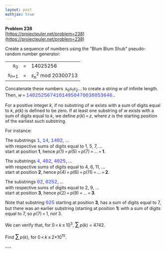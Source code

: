 ```yaml
---
layout: post
mathjax: true
---
```

**Problem 238**  
[https://projecteuler.net/problem=238](https://projecteuler.net/problem=238)

<p>Create a sequence of numbers using the "Blum Blum Shub" pseudo-random number generator:</p>

<center><table class="p238"><tr><td style="text-align:right;"><var>s</var><sub>0</sub></td>
    <td>=</td>
    <td>14025256</td>
  </tr><tr><td><var>s</var><sub><var>n</var>+1</sub></td>
    <td>=</td>
    <td><var>s</var><sub><var>n</var></sub><sup>2</sup> mod 20300713</td>
  </tr></table></center>

<p>Concatenate these numbers  <var>s</var><sub>0</sub><var>s</var><sub>1</sub><var>s</var><sub>2</sub>… to create a string <var>w</var> of infinite length.<br />
Then, <var>w</var> = <span style="font-family:'courier new';font-size:12pt;color:#3333ff;">14025256741014958470038053646…</span></p>

<p>For a positive integer <var>k</var>, if no substring of <var>w</var> exists with a sum of digits equal to <var>k</var>, <var>p</var>(<var>k</var>) is defined to be zero. If at least one substring of <var>w</var> exists with a sum of digits equal to <var>k</var>, we define <var>p</var>(<var>k</var>) = <var>z</var>, where <var>z</var> is the starting position of the earliest such substring.</p>

<p>For instance:</p>

<p>The substrings <span style="font-family:'courier new';font-size:12pt;color:#3333ff;">1</span>, <span style="font-family:'courier new';font-size:12pt;color:#3333ff;">14</span>, <span style="font-family:'courier new';font-size:12pt;color:#3333ff;">1402</span>, … <br />
with respective sums of digits equal to 1, 5, 7, …<br />
start at position <b>1</b>, hence <var>p</var>(1) = <var>p</var>(5) = <var>p</var>(7) = … = <b>1</b>.</p>

<p>The substrings <span style="font-family:'courier new';font-size:12pt;color:#3333ff;">4</span>, <span style="font-family:'courier new';font-size:12pt;color:#3333ff;">402</span>, <span style="font-family:'courier new';font-size:12pt;color:#3333ff;">4025</span>, …<br />
with respective sums of digits equal to 4, 6, 11, …<br />
start at position <b>2</b>, hence <var>p</var>(4) = <var>p</var>(6) = <var>p</var>(11) = … = <b>2</b>.</p>

<p>The substrings <span style="font-family:'courier new';font-size:12pt;color:#3333ff;">02</span>, <span style="font-family:'courier new';font-size:12pt;color:#3333ff;">0252</span>, …<br />
with respective sums of digits equal to 2, 9, …<br />
start at position <b>3</b>, hence <var>p</var>(2) = <var>p</var>(9) = … = <b>3</b>.</p><p>

</p><p>Note that substring <span style="font-family:'courier new';font-size:12pt;color:#3333ff;">025</span> starting at position <b>3</b>, has a sum of digits equal to 7, but there was an earlier substring (starting at position <b>1</b>) with a sum of digits equal to 7, so <var>p</var>(7) = 1, <i>not</i> 3.</p>

<p>We can verify that, for 0 &lt; <var>k</var> ≤ 10<sup>3</sup>, <span style="font-size:larger;"><span style="font-size:larger;">∑</span></span> <var>p</var>(<var>k</var>) = 4742.</p>

<p>Find <span style="font-size:larger;"><span style="font-size:larger;">∑</span></span> <var>p</var>(<var>k</var>), for 0 &lt; <var>k</var> ≤ 2×10<sup>15</sup>.</p>
---
